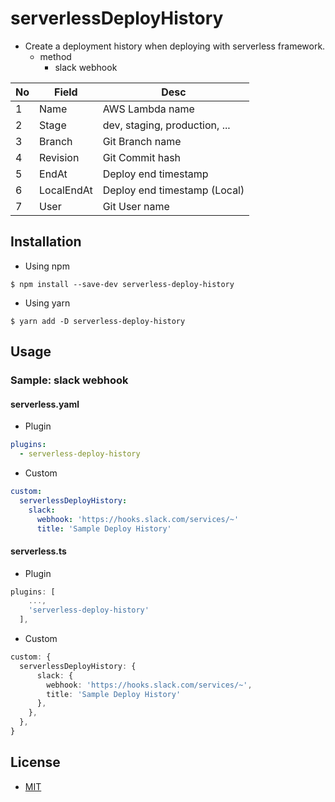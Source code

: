 # serverlessDeployHistory
- Create a deployment history when deploying with serverless framework.
  + method
    - slack webhook

| No | Field | Desc |
| --- | --- | --- |
| 1 | Name | AWS Lambda name | 
| 2 | Stage | dev, staging, production, ... |
| 3 | Branch | Git Branch name |
| 4 | Revision | Git Commit hash | 
| 5 | EndAt | Deploy end timestamp | 
| 6 | LocalEndAt | Deploy end timestamp (Local) | 
| 7 | User | Git User name | 

## Installation
- Using npm
```shell
$ npm install --save-dev serverless-deploy-history
```

- Using yarn
```shell
$ yarn add -D serverless-deploy-history
```

## Usage
### Sample: slack webhook
#### serverless.yaml
- Plugin
```yaml
plugins:
  - serverless-deploy-history
```

- Custom
```yaml
custom:
  serverlessDeployHistory:
    slack:
      webhook: 'https://hooks.slack.com/services/~'
      title: 'Sample Deploy History'
```

#### serverless.ts
- Plugin
```typescript
plugins: [
    ...,
    'serverless-deploy-history'
  ],
```

- Custom
```typescript
custom: {
  serverlessDeployHistory: {
      slack: {
        webhook: 'https://hooks.slack.com/services/~',
        title: 'Sample Deploy History'
      },
    },
  },
}
```

## License
- [MIT](./LICENSE)